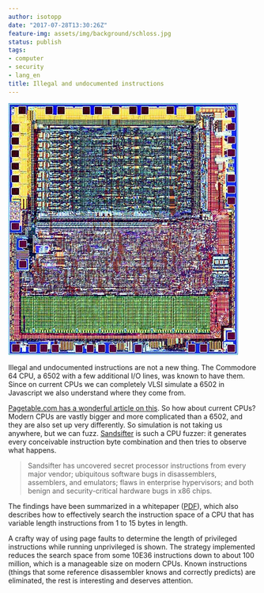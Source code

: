 ```yaml
---
author: isotopp
date: "2017-07-28T13:30:26Z"
feature-img: assets/img/background/schloss.jpg
status: publish
tags:
- computer
- security
- lang_en
title: Illegal and undocumented instructions
---
```

[![](/uploads/2017/07/6502-die.jpg)](http://www.pagetable.com/?p=39)

Illegal and undocumented instructions are not a new thing. The Commodore 64
CPU, a 6502 with a few additional I/O lines, was known to have them. Since
on current CPUs we can completely VLSI simulate a 6502 in Javascript we also
understand where they come from.

[Pagetable.com has a wonderful article on this](http://www.pagetable.com/?p=39). 
So how about current CPUs? Modern CPUs are vastly bigger and more
complicated than a 6502, and they are also set up very differently. So
simulation is not taking us anywhere, but we can fuzz.
[Sandsifter](https://github.com/xoreaxeaxeax/sandsifter) is such a CPU
fuzzer: it generates every conceivable instruction byte
combination and then tries to observe what happens.

> Sandsifter has uncovered secret processor instructions from every major
> vendor; ubiquitous software bugs in disassemblers, assemblers, and
> emulators; flaws in enterprise hypervisors; and both benign and
> security-critical hardware bugs in x86 chips.

The findings have been summarized in a whitepaper
([PDF](https://github.com/xoreaxeaxeax/sandsifter/blob/master/references/domas_breaking_the_x86_isa_wp.pdf)),
which also describes how to effectively search the instruction space of a
CPU that has variable length instructions from 1 to 15 bytes in length. 

A crafty way of using page faults to determine the length of privileged
instructions while running unprivileged is shown. The strategy implemented
reduces the search space from some 10E36 instructions down to about 100
million, which is a manageable size on modern CPUs. Known instructions
(things that some reference disassembler knows and correctly predicts) are
eliminated, the rest is interesting and deserves attention.
